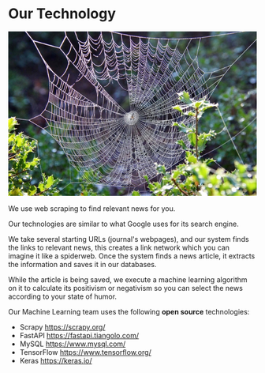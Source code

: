 # Our Technology

<img src="pexels-pixabay-276242.jpg"></img>

We use web scraping to find relevant news for you.

Our technologies are similar to what Google uses for its search engine.

We take several starting URLs (journal's webpages), and our system finds the links to relevant news, this creates a link network which you can imagine it like a spiderweb. Once the system finds a news article, it extracts the information and saves it in our databases.

While the article is being saved, we execute a machine learning algorithm on it to calculate its positivism or negativism so you can select the news according to your state of humor.

Our Machine Learning team uses the following **open source** technologies:
* Scrapy https://scrapy.org/
* FastAPI https://fastapi.tiangolo.com/
* MySQL https://www.mysql.com/
* TensorFlow https://www.tensorflow.org/
* Keras https://keras.io/




